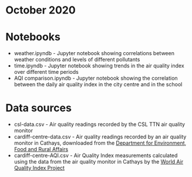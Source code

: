 # October 2020

# Notebooks

- weather.ipyndb - Jupyter notebook showing correlations between weather conditions and levels of different pollutants
- time.ipyndb - Jupyter notebook showing trends in the air quality index over different time periods
- AQI comparison.ipyndb - Jupyter notebook showing the correlation between the daily air quality index in the city centre and in the school

# Data sources

- csl-data.csv - Air quality readings recorded by the CSL TTN air quality monitor
- cardiff-centre-data.csv - Air quality readings recorded by an air quality monitor in Cathays, downloaded from the [Department for Environment, Food and Rural Affairs](https://uk-air.defra.gov.uk/data/data_selector_service)
- cardiff-centre-AQI.csv - Air Quality Index measurements calculated using the data from the air quality monitor in Cathays by the [World Air Quality Index Project](https://aqicn.org/data-platform/register/)
